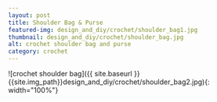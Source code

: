 ```yaml
---
layout: post
title: Shoulder Bag & Purse
featured-img: design_and_diy/crochet/shoulder_bag1.jpg
thumbnail: design_and_diy/crochet/shoulder_bag.jpg
alt: crochet shoulder bag and purse
category: crochet
---
```


![crochet shoulder bag]({{ site.baseurl }}{{site.img_path}}design_and_diy/crochet/shoulder_bag2.jpg){: width="100%"}

